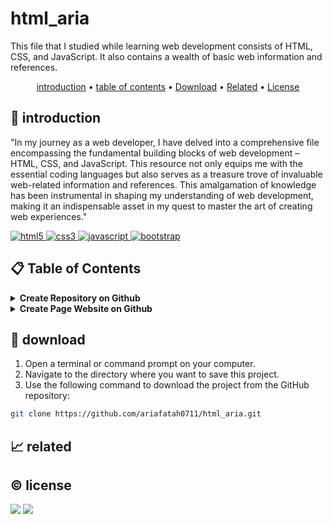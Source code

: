 # html_aria

This file that I studied while learning web development consists of HTML, CSS, and JavaScript. It also contains a wealth of basic web information and references.

<p align="center">
  <a href="#introduction">introduction</a> •
  <a href="#table-of-contents">table of contents</a> •
  <a href="#download">Download</a> •
  <a href="#related">Related</a> •
  <a href="#license">License</a>
</p>

<p id="introduction"></p>

## 🚀 introduction
"In my journey as a web developer, I have delved into a comprehensive file encompassing the fundamental building blocks of web development – HTML, CSS, and JavaScript. This resource not only equips me with the essential coding languages but also serves as a treasure trove of invaluable web-related information and references. This amalgamation of knowledge has been instrumental in shaping my understanding of web development, making it an indispensable asset in my quest to master the art of creating web experiences."

<p align="left"> <a href="#">
  <img alt="html5" src="https://img.shields.io/badge/-HTML5-E34F26?style=flat-square&logo=html5&logoColor=white" />
  <img alt="css3" src="https://img.shields.io/badge/-CSS3-1572B6?style=flat-square&logo=css3&logoColor=white" />
  <img alt="javascript" src="https://img.shields.io/badge/-JavaScript-F7DF1E?style=flat-square&logo=javascript&logoColor=black" />
  <img alt="bootstrap" src="https://img.shields.io/badge/-Bootstrap-7952B3?style=flat-square&logo=bootstrap&logoColor=white" />
  </a>
</p>

<p id="table-of-contents"></p>

## 📋 Table of Contents
<details>
  <summary><b>Create Repository on Github</b></summary>
  
  1. **Create a New Repository on GitHub:**
     - Log in to your GitHub account.
     - Click the "+" sign in the top right corner and select "New repository."
     - Follow the prompts to create a new repository. Note the repository URL.
  2. **Initialize the Git Repository:**
     - Run the following commands to initialize a Git repository and make an initial commit:
       ```sh
       git init
       git add .
       git commit -m "Initial commit"
       ```
  3. **Connect to GitHub:**
     - Use the following command to add the remote GitHub repository as the origin:
       ```sh
       git remote add origin your-repository-url
       ```
       Replace `your-repository-url` with the URL of the GitHub repository you created in step 1.
  5. **Push to GitHub:**
     - Finally, push your local repository to GitHub with the following command:
       ```sh
       git push -u origin master
       ```
      Your local folder is now connected to your GitHub repository. You can manage and collaborate on your project using Git and GitHub.
</details>

<details>
  <summary><b>Create Page Website on Github</b></summary>
  
  1. **Configure the Repository:**
     - Go to your GitHub repository on the web.
     - Click on the "Settings" tab.
     - Scroll down to the "GitHub Pages" section.
  2. **Select a Source Branch:**
     - In the "Source" section, choose the branch you want to use for GitHub Pages. The "main" or "master" branch is common.
  3. **Save Your Changes:**
     - After selecting the source branch, click "Save."
  4. **Wait for Deployment:**
     - GitHub Pages will now deploy your website. It might take a few minutes.
  5. **Access Your Website:**
     - Once the deployment is complete, you'll see a message with the URL where your website is published, such as `https://your-username.github.io/your-repo-name`.
  6. **Custom Domain (Optional):**
     - If you have a custom domain, you can configure it in the GitHub Pages settings for your repository.
  7. **Edit Your Website:**
     - To update your website, make changes to the files in your repository. GitHub Pages will automatically update based on the changes in your source branch.
  8. **README.md:**
     - Make sure to update your README.md with information about your website, its purpose, and how to use it.
  That's it! You've created a website hosted on GitHub Pages that can be accessed online. 
</details>

<p id="download"></p>

## 🔨 download

1. Open a terminal or command prompt on your computer.
2. Navigate to the directory where you want to save this project.
3. Use the following command to download the project from the GitHub repository:
```sh
git clone https://github.com/ariafatah0711/html_aria.git
```

<p id="related"></p>

## 📈 related

<p id="license"></p>

## ©️ license
<a href="https://github.com/blackcater" alt="https://github.com/ariafatah0711"><img src="https://img.shields.io/static/v1?style=for-the-badge&label=CREATED%20BY&message=ariafatah0711&color=000000"></a>
<a href="https://github.com/ariafatah0711/ariafatah0711/blob/main/LICENSE" alt="https://github.com/blackcater/blackcater/blob/main/LICENSE"><img src="https://img.shields.io/static/v1?style=for-the-badge&label=LICENSE&message=MIT&color=000000"></a>
